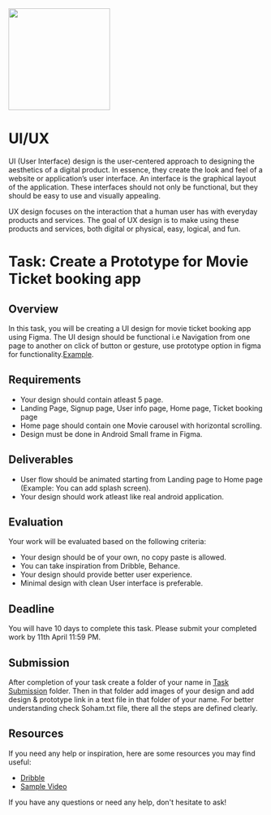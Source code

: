 <img src="https://github.com/EnigmaVSSUT/Induction-2023-2nd-year/blob/main/ui-ux/assets/uiux.gif" width="200">

# UI/UX

UI (User Interface) design is the user-centered approach to designing the aesthetics of a digital product. In essence, they create the look and feel of a website or application’s user interface. An interface is the graphical layout of the application. These interfaces should not only be functional, but they should be easy to use and visually appealing.

UX design focuses on the interaction that a human user has with everyday products and services. The goal of UX design is to make using these products and services, both digital or physical, easy, logical, and fun.

# Task: Create a Prototype for Movie Ticket booking app 

## Overview

In this task, you will be creating a UI design for movie ticket booking app using Figma. The UI design should be functional i.e Navigation from one page to another on click of button or gesture, use prototype option in figma for functionality.[Example](https://youtu.be/iBkXf6u8htI).

## Requirements

- Your design should contain atleast 5 page.
- Landing Page, Signup page, User info page, Home page, Ticket booking page
- Home page should contain one Movie carousel with horizontal scrolling.
- Design must be done in Android Small frame in Figma.

## Deliverables

- User flow should be animated starting from Landing page to Home page (Example: You can add splash screen).
- Your design should work atleast like real android application.

## Evaluation

Your work will be evaluated based on the following criteria:

- Your design should be of your own, no copy paste is allowed.
- You can take inspiration from Dribble, Behance.
- Your design should provide better user experience.
- Minimal design with clean User interface is preferable.

## Deadline

You will have 10 days to complete this task. Please submit your completed work by 11th April 11:59 PM.

## Submission

After completion of your task create a folder of your name in [Task Submission](https://github.com/EnigmaVSSUT/Induction-2023-2nd-year-and-MCA/tree/main/ui-ux/Task%20Submission) folder. Then in that folder add images of your design and add design & prototype link in a text file in that folder of your name. For better understanding check Soham.txt file, there all the steps are defined clearly.

## Resources

If you need any help or inspiration, here are some resources you may find useful:

- [Dribble](https://dribbble.com/search/film-ticket-booking)
- [Sample Video](https://youtu.be/KfgS6zCTMrA)

If you have any questions or need any help, don't hesitate to ask!







